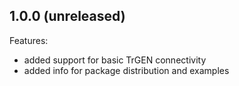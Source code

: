 ## 1.0.0 (unreleased)

Features:

  - added support for basic TrGEN connectivity
  - added info for package distribution and examples
